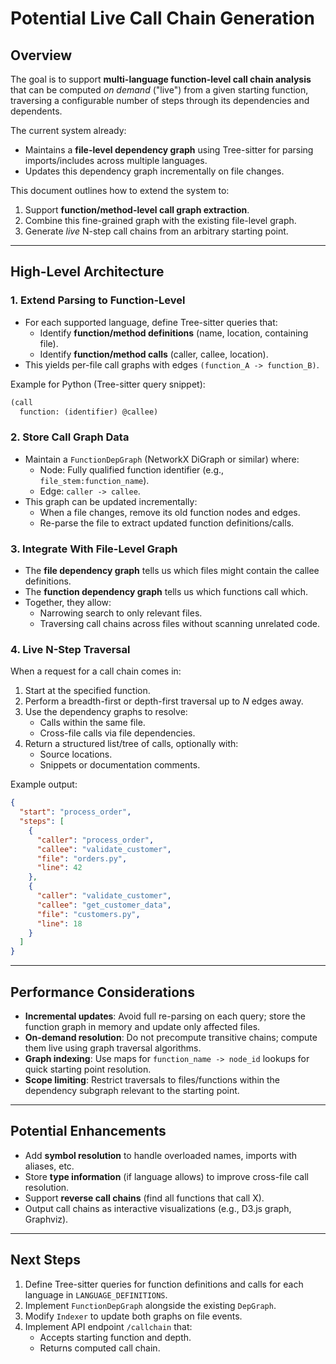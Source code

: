 # Potential Live Call Chain Generation

## Overview

The goal is to support **multi-language function-level call chain analysis** that can be computed *on demand* ("live") from a given starting function, traversing a configurable number of steps through its dependencies and dependents.

The current system already:

- Maintains a **file-level dependency graph** using Tree-sitter for parsing imports/includes across multiple languages.
- Updates this dependency graph incrementally on file changes.

This document outlines how to extend the system to:

1. Support **function/method-level call graph extraction**.
2. Combine this fine-grained graph with the existing file-level graph.
3. Generate *live* N-step call chains from an arbitrary starting point.

---

## High-Level Architecture

### 1. Extend Parsing to Function-Level

- For each supported language, define Tree-sitter queries that:
  - Identify **function/method definitions** (name, location, containing file).
  - Identify **function/method calls** (caller, callee, location).
- This yields per-file call graphs with edges `(function_A -> function_B)`.

Example for Python (Tree-sitter query snippet):

```scheme
(call
  function: (identifier) @callee)
```

### 2. Store Call Graph Data

- Maintain a `FunctionDepGraph` (NetworkX DiGraph or similar) where:
  - Node: Fully qualified function identifier (e.g., `file_stem:function_name`).
  - Edge: `caller -> callee`.
- This graph can be updated incrementally:
  - When a file changes, remove its old function nodes and edges.
  - Re-parse the file to extract updated function definitions/calls.

### 3. Integrate With File-Level Graph

- The **file dependency graph** tells us which files might contain the callee definitions.
- The **function dependency graph** tells us which functions call which.
- Together, they allow:
  - Narrowing search to only relevant files.
  - Traversing call chains across files without scanning unrelated code.

### 4. Live N-Step Traversal

When a request for a call chain comes in:

1. Start at the specified function.
2. Perform a breadth-first or depth-first traversal up to *N* edges away.
3. Use the dependency graphs to resolve:
   - Calls within the same file.
   - Cross-file calls via file dependencies.
4. Return a structured list/tree of calls, optionally with:
   - Source locations.
   - Snippets or documentation comments.

Example output:

```json
{
  "start": "process_order",
  "steps": [
    {
      "caller": "process_order",
      "callee": "validate_customer",
      "file": "orders.py",
      "line": 42
    },
    {
      "caller": "validate_customer",
      "callee": "get_customer_data",
      "file": "customers.py",
      "line": 18
    }
  ]
}
```

---

## Performance Considerations

- **Incremental updates**: Avoid full re-parsing on each query; store the function graph in memory and update only affected files.
- **On-demand resolution**: Do not precompute transitive chains; compute them live using graph traversal algorithms.
- **Graph indexing**: Use maps for `function_name -> node_id` lookups for quick starting point resolution.
- **Scope limiting**: Restrict traversals to files/functions within the dependency subgraph relevant to the starting point.

---

## Potential Enhancements

- Add **symbol resolution** to handle overloaded names, imports with aliases, etc.
- Store **type information** (if language allows) to improve cross-file call resolution.
- Support **reverse call chains** (find all functions that call X).
- Output call chains as interactive visualizations (e.g., D3.js graph, Graphviz).

---

## Next Steps

1. Define Tree-sitter queries for function definitions and calls for each language in `LANGUAGE_DEFINITIONS`.
2. Implement `FunctionDepGraph` alongside the existing `DepGraph`.
3. Modify `Indexer` to update both graphs on file events.
4. Implement API endpoint `/callchain` that:
   - Accepts starting function and depth.
   - Returns computed call chain.


